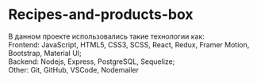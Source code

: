 # Recipes-and-products-box
В данном проекте использовались такие технологии как:  
Frontend: JavaScript, HTML5, CSS3, SCSS, React, Redux, Framer Motion, Bootstrap, Material UI;  
Backend: Nodejs, Express, PostgreSQL, Sequelize;  
Other: Git, GitHub, VSCode, Nodemailer

